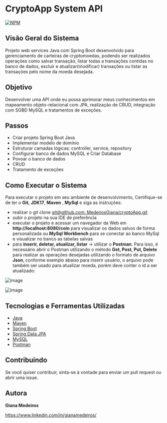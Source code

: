 # CryptoApp System API 

[![NPM](https://img.shields.io/npm/l/react)](https://github.com/MedeirosGiana/cryptoApp/blob/main/LICENSE)

## Visão Geral do Sistema

Projeto web services Java com Spring Boot desenvolvido para gerenciamento de carteiras de cryptomoedas, podendo ser realizados operações como salvar transação, listar todas a transações contidas no banco de dados, excluir e atualizar(modificar) transações ou listar as transações pelo nome da moeda desejada.


## Objetivo
Desenvolver uma API onde eu possa aprimorar meus conhecimentos em mapeamento objeto-relacional com JPA, realização de CRUD, integração com SGBD MySQL e tratamentos de exceções.

## Passos 

- Criar projeto Spring Boot Java 
- Implementar modelo de domínio 
- Estruturar camadas lógicas: controller, service, repository 
- Configurar banco de dados MySQL e Criar Database 
- Povoar o banco de dados 
- CRUD 
- Tratamento de exceções 

## Como Executar o Sistema

Para executar o projeto em seu ambiente de desenvolvimento, Certifique-se de ter o **Git**, **JDK17**, **Maven** , **MySql** e siga as instruções:

- realizar o git clone [git@github.com: MedeirosGiana/cryptoApp.git](https://github.com/MedeirosGiana/cryptoApp.git)
- subir o projeto na sua IDE de preferência
- executar o projeto e acessar  um navegador da Web em **http://localhost:8080/coin**  para visualizar os dados salvos de forma personalizada ou  **MySql Workbench** para se conectar ao banco MySql e visualizar no banco as tabelas salvas
- para **inserir, deletar, atualizar, listar** -> utilizar o **Postman**. Para isso, é necessário abrir o Postman utilizando o método **Get, Post, Put, Delete** para realizar as operações desejadas
utilizando o formato de arquivo **Json**, conforme exemplo abaixo para inserir usuário, o arquivo pode também ser usado para atualizar moeda, porém deve conter o id a ser atualizado:

![image](https://github.com/MedeirosGiana/cryptoApp/assets/100285143/8dc7cd57-1e43-4576-bd17-ade1be6a920b)

![image](https://github.com/MedeirosGiana/cryptoApp/assets/100285143/0a6f6201-38e0-4048-af10-30eff3ca2c9b)

## Tecnologias e Ferramentas Utilizadas

   - [Java](https://docs.oracle.com/en/java/javase/17/)
   - [Maven](https://maven.apache.org/guides/)
   - [Spring Boot](https://docs.spring.io/spring-boot/docs/current/reference/htmlsingle/)
   - [Spring Data JPA](https://docs.spring.io/spring-data/jpa/docs/current/reference/html/)
   - [MySQL](https://www.mysql.com/downloads/)
   - [Postman](https://www.postman.com/api-documentation-tool/)
   
 
## Contribuindo

Se você quiser contribuir, sinta-se à vontade para enviar um pull request ou abrir uma issue.

## Autora
**Giana Medeiros**

https://www.linkedin.com/in/gianamedeiros/
